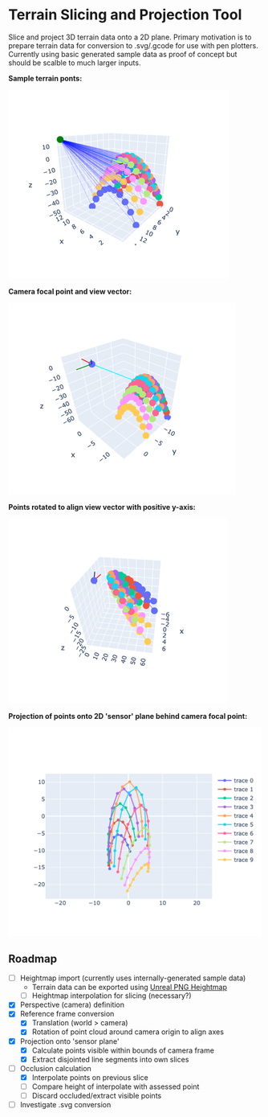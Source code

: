 # Terrain Slicing and Projection Tool

Slice and project 3D terrain data onto a 2D plane. Primary motivation is to prepare terrain data for conversion to .svg/.gcode for use with pen plotters.
Currently using basic generated sample data as proof of concept but should be scalble to much larger inputs.

**Sample terrain ponts:**

![Sample terrain](img/sample_terrain-w.png)

**Camera focal point and view vector:**

![Camera focal point and view vector](img/sample_terrain-vp-mean_vector.png)

**Points rotated to align view vector with positive y-axis:**

![Points rotated to align view vector with positive y-axis](img/sample_terrain-rotated_ref_frame.png)

**Projection of points onto 2D 'sensor' plane behind camera focal point:**

![Projection of points onto 2D 'sensor' plane behind camera focal point](img/sample_terrain-projected.png)

## Roadmap

- [ ] Heightmap import (currently uses internally-generated sample data)
  - Terrain data can be exported using [Unreal PNG Heightmap](https://manticorp.github.io/unrealheightmap/index.html#latitude/35.02746615625006/longitude/-111.02285385131836/zoom/13/outputzoom/15/width/505/height/505)
  - [ ] Heightmap interpolation for slicing (necessary?)
- [x] Perspective (camera) definition
- [x] Reference frame conversion
  - [x] Translation (world > camera)
  - [x] Rotation of point cloud around camera origin to align axes
- [x] Projection onto 'sensor plane'
  - [x] Calculate points visible within bounds of camera frame
  - [x] Extract disjointed line segments into own slices
- [ ] Occlusion calculation
  - [x] Interpolate points on previous slice
  - [ ] Compare height of interpolate with assessed point
  - [ ] Discard occluded/extract visible points
- [ ] Investigate .svg conversion
